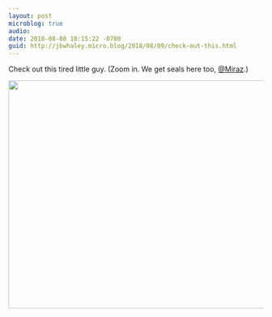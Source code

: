 ```yaml
---
layout: post
microblog: true
audio: 
date: 2018-08-08 18:15:22 -0700
guid: http://jbwhaley.micro.blog/2018/08/09/check-out-this.html
---
```

Check out this tired little guy. (Zoom in. We get seals here too, [@Miraz](https://micro.blog/Miraz).)

<img src="http://www.jarrodwhaley.com/uploads/2018/b8b46022ce.jpg" width="600" height="450" />
